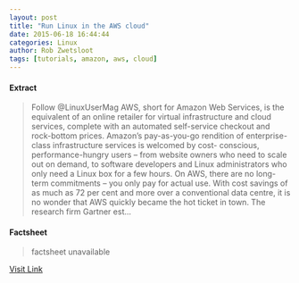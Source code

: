 ```yaml
---
layout: post
title: "Run Linux in the AWS cloud"
date: 2015-06-18 16:44:44
categories: Linux
author: Rob Zwetsloot
tags: [tutorials, amazon, aws, cloud]
---
```



#### Extract
>Follow @LinuxUserMag AWS, short for Amazon Web Services, is the equivalent of an online retailer for virtual infrastructure and cloud services, complete with an automated self-service checkout and rock-bottom prices. Amazon’s pay-as-you-go rendition of enterprise-class infrastructure services is welcomed by cost- conscious, performance-hungry users – from website owners who need to scale out on demand, to software developers and Linux administrators who only need a Linux box for a few hours. On AWS, there are no long-term commitments – you only pay for actual use. With cost savings of as much as 72 per cent and more over a conventional data centre, it is no wonder that AWS quickly became the hot ticket in town. The research firm Gartner est...

#### Factsheet
>factsheet unavailable

[Visit Link](http://www.linuxuser.co.uk/tutorials/run-linux-in-the-aws-cloud)


